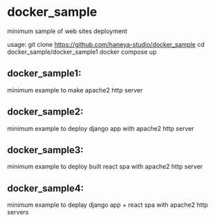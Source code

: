 # docker_sample

minimum sample of web sites deployment

usage:
git clone https://github.com/haneya-studio/docker_sample
cd docker_sample/docker_sample1
docker compose up

## docker_sample1:

minimum example to make apache2 http server

## docker_sample2:

minimum example to deploy django app with apache2 http server

## docker_sample3: 

minimum example to deploy built react spa with apache2 http server

## docker_sample4:

minimum example to deplay django app + react spa with apache2 http servers



